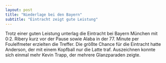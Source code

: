 ```yaml
---
layout: post
title: "Niederlage bei den Bayern"
subtitle: "Eintracht zeigt gute Leistung"
---
```


Trotz einer guten Leistung unterlag die Eintracht bei Bayern München mit 0:2. Ribery kurz vor der Pause sowie Alaba in der 77. Minute per Foulelfmeter erzielten die Treffer. Die größte Chance für die Eintracht hatte Anderson, der mit einem Kopfball nur die Latte traf. Auszeichnen konnte sich einmal mehr Kevin Trapp, der mehrere Glanzparaden zeigte. 


